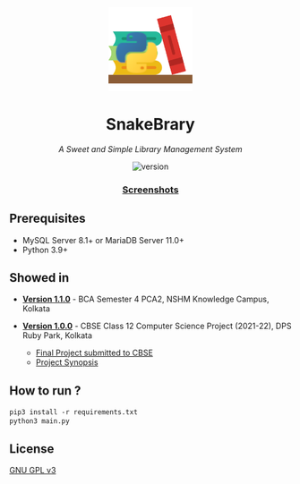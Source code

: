 <div align="center">
<img src="https://raw.githubusercontent.com/rnayabed/SnakeBrary/master/assets/app_icon.png" height="150" alt="logo">

# SnakeBrary

*A Sweet and Simple Library Management System*

![version](https://img.shields.io/badge/Version-1.1.0-green)

### [Screenshots](https://github.com/rnayabed/SnakeBrary/blob/master/screenshots/README.md)

</div>

## Prerequisites

* MySQL Server 8.1+ or MariaDB Server 11.0+
* Python 3.9+

## Showed in

- **[Version 1.1.0](https://github.com/rnayabed/SnakeBrary/tree/1.1.0)** - BCA Semester 4 PCA2, NSHM Knowledge Campus, Kolkata

- **[Version 1.0.0](https://github.com/rnayabed/SnakeBrary/tree/1.0.0)** - CBSE Class 12 Computer Science Project (2021-22), DPS Ruby Park, Kolkata
    * [Final Project submitted to CBSE](https://raw.githubusercontent.com/rnayabed/SnakeBrary/master/docs/project.pdf)
    * [Project Synopsis](https://raw.githubusercontent.com/rnayabed/SnakeBrary/master/docs/project.pdf)

## How to run ?

```shell
pip3 install -r requirements.txt
python3 main.py
```

## License

[GNU GPL v3](https://github.com/rnayabed/SnakeBrary/blob/master/LICENSE)